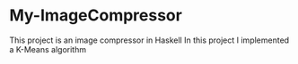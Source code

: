 # My-ImageCompressor
This project is an image compressor in Haskell
In this project I implemented a K-Means algorithm
